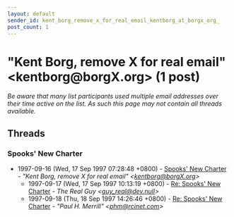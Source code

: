 ```yaml
---
layout: default
sender_id: kent_borg_remove_x_for_real_email_kentborg_at_borgx_org_
post_count: 1
---
```


# "Kent Borg, remove X for real email" <kentborg<span>@</span>borgX.org> (1 post)

_Be aware that many list participants used multiple email addresses over their time active on the list. As such this page may not contain all threads available._

## Threads

### Spooks' New Charter
+ 1997-09-16 (Wed, 17 Sep 1997 07:28:48 +0800) - [Spooks' New Charter](/archive/1997/09/50043c4a3c8b8e45909d1f1a8d547a9355eda7b26606a9f1663afba12a3e264b) - _"Kent Borg, remove X for real email" \<kentborg@borgX.org\>_
  + 1997-09-17 (Wed, 17 Sep 1997 10:13:19 +0800) - [Re: Spooks' New Charter](/archive/1997/09/c9e68c921b3efc2f3c6e94305553f52fa6e15d96a36f3d1dd71bb054e1827414) - _The Real Guy \<guy_real@dev.null\>_
  + 1997-09-18 (Thu, 18 Sep 1997 14:26:46 +0800) - [Re: Spooks' New Charter](/archive/1997/09/8a0d776c650b81710d48de621fca62b20870f710d48ec6b1e07725cb3db8c03b) - _"Paul H. Merrill" \<phm@rcinet.com\>_

